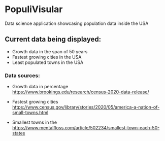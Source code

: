 # PopuliVisular

Data science application showcasing population data inside the USA


## Current data being displayed:

- Growth data in the span of 50 years
- Fastest growing cities in the USA
- Least populated towns in the USA


### Data sources:

- Growth data in percentage
https://www.brookings.edu/research/census-2020-data-release/

- Fastest growing cities
https://www.census.gov/library/stories/2020/05/america-a-nation-of-small-towns.html

- Smallest towns in the 
https://www.mentalfloss.com/article/502234/smallest-town-each-50-states
